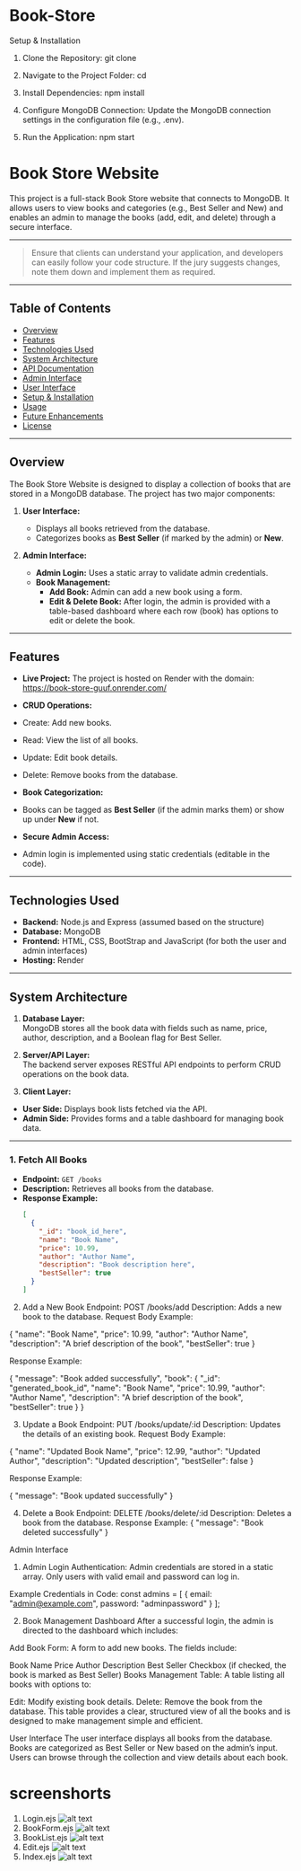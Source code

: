# Book-Store

Setup & Installation

1. Clone the Repository:
  git clone <repository-url>

2. Navigate to the Project Folder:
  cd <project-folder>

3. Install Dependencies:
  npm install

4. Configure MongoDB Connection:
    Update the MongoDB connection settings in the configuration file (e.g., .env).

5. Run the Application:
  npm start


# Book Store Website

This project is a full-stack Book Store website that connects to MongoDB. It allows users to view books and categories (e.g., Best Seller and New) and enables an admin to manage the books (add, edit, and delete) through a secure interface.

---

> Ensure that clients can understand your application, and developers can easily follow your code structure. If the jury suggests changes, note them down and implement them as required.

---

## Table of Contents

- [Overview](#overview)
- [Features](#features)
- [Technologies Used](#technologies-used)
- [System Architecture](#system-architecture)
- [API Documentation](#api-documentation)
- [Admin Interface](#admin-interface)
- [User Interface](#user-interface)
- [Setup & Installation](#setup--installation)
- [Usage](#usage)
- [Future Enhancements](#future-enhancements)
- [License](#license)

---

## Overview

The Book Store Website is designed to display a collection of books that are stored in a MongoDB database. The project has two major components:

1. **User Interface:**  
   - Displays all books retrieved from the database.
   - Categorizes books as **Best Seller** (if marked by the admin) or **New**.

2. **Admin Interface:**  
   - **Admin Login:** Uses a static array to validate admin credentials.
   - **Book Management:**  
     - **Add Book:** Admin can add a new book using a form.
     - **Edit & Delete Book:** After login, the admin is provided with a table-based dashboard where each row (book) has options to edit or delete the book.

---

## Features

- **Live Project:** The project is hosted on Render with the domain: 
    https://book-store-guuf.onrender.com/


- **CRUD Operations:**  
- Create: Add new books.
- Read: View the list of all books.
- Update: Edit book details.
- Delete: Remove books from the database.
- **Book Categorization:**  
- Books can be tagged as **Best Seller** (if the admin marks them) or show up under **New** if not.
- **Secure Admin Access:**  
- Admin login is implemented using static credentials (editable in the code).

---

## Technologies Used

- **Backend:** Node.js and Express (assumed based on the structure)
- **Database:** MongoDB
- **Frontend:** HTML, CSS, BootStrap and JavaScript (for both the user and admin interfaces)
- **Hosting:** Render

---

## System Architecture

1. **Database Layer:**  
 MongoDB stores all the book data with fields such as name, price, author, description, and a Boolean flag for Best Seller.

2. **Server/API Layer:**  
 The backend server exposes RESTful API endpoints to perform CRUD operations on the book data.

3. **Client Layer:**  
 - **User Side:** Displays book lists fetched via the API.
 - **Admin Side:** Provides forms and a table dashboard for managing book data.

---


### 1. Fetch All Books

- **Endpoint:** `GET /books`
- **Description:** Retrieves all books from the database.
- **Response Example:**
  ```json
  [
    {
      "_id": "book_id_here",
      "name": "Book Name",
      "price": 10.99,
      "author": "Author Name",
      "description": "Book description here",
      "bestSeller": true
    }
  ]

2. Add a New Book
  Endpoint: POST /books/add
  Description: Adds a new book to the database.
  Request Body Example:

  {
  "name": "Book Name",
  "price": 10.99,
  "author": "Author Name",
  "description": "A brief description of the book",
  "bestSeller": true
}


Response Example:

  {
  "message": "Book added successfully",
  "book": {
    "_id": "generated_book_id",
    "name": "Book Name",
    "price": 10.99,
    "author": "Author Name",
    "description": "A brief description of the book",
    "bestSeller": true
  }
}

3. Update a Book
  Endpoint: PUT /books/update/:id
  Description: Updates the details of an existing book.
  Request Body Example:

  {
  "name": "Updated Book Name",
  "price": 12.99,
  "author": "Updated Author",
  "description": "Updated description",
  "bestSeller": false
}

Response Example:

{
  "message": "Book updated successfully"
}

4. Delete a Book
  Endpoint: DELETE /books/delete/:id
  Description: Deletes a book from the database.
  Response Example:
  {
  "message": "Book deleted successfully"
}

Admin Interface

1. Admin Login
  Authentication:
  Admin credentials are stored in a static array. Only users with valid email and password can log in.

Example Credentials in Code:
  const admins = [
  {
    email: "admin@example.com",
    password: "adminpassword"
  }
];

2. Book Management Dashboard
  After a successful login, the admin is directed to the dashboard which includes:

  Add Book Form:
  A form to add new books. The fields include:

  Book Name
  Price
  Author
  Description
  Best Seller Checkbox (if checked, the book is marked as Best Seller)
  Books Management Table:
  A table listing all books with options to:

  Edit: Modify existing book details.
  Delete: Remove the book from the database.
  This table provides a clear, structured view of all the books and is designed to make management simple and efficient.

  User Interface
  The user interface displays all books from the database.
  Books are categorized as Best Seller or New based on the admin’s input.
  Users can browse through the collection and view details about each book.

  # screenshorts
  1. Login.ejs
  ![alt text](Screen-shot/localhost_8059_login.png)
  2. BookForm.ejs
  ![alt text](Screen-shot/localhost_8059_bookform.png)
  3. BookList.ejs
 ![alt text](Screen-shot/localhost_8059_bookList.png)
  4. Edit.ejs 
  ![alt text](Screen-shot/localhost_8059_book_edit_67b36013d9e1f1c6b07093fd.png)
  5. Index.ejs
  ![alt text](Screen-shot/localhost_8059_index.png)




